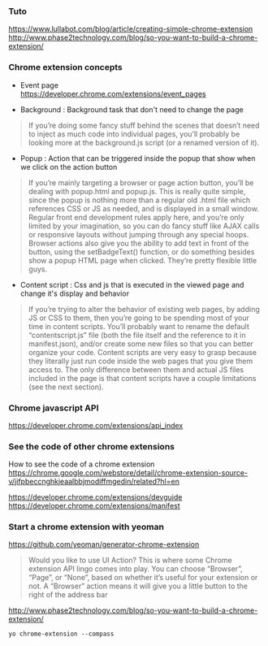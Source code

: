 ### Tuto
https://www.lullabot.com/blog/article/creating-simple-chrome-extension
http://www.phase2technology.com/blog/so-you-want-to-build-a-chrome-extension/

### Chrome extension concepts

* Event page    
https://developer.chrome.com/extensions/event_pages

* Background :
Background task that don't need to change the page  
> If you’re doing some fancy stuff behind the scenes that doesn’t need to inject as much code into individual pages, you’ll probably be looking more at the background.js script (or a renamed version of it).

* Popup : 
Action that can be triggered inside the popup that show when we click on the action button
> If you’re mainly targeting a browser or page action button, you’ll be dealing with popup.html and popup.js. This is really quite simple, since the popup is nothing more than a regular old .html file which references CSS or JS as needed, and is displayed in a small window. Regular front end development rules apply here, and you’re only limited by your imagination, so you can do fancy stuff like AJAX calls or responsive layouts without jumping through any special hoops. Browser actions also give you the ability to add text in front of the button, using the setBadgeText() function, or do something besides show a popup HTML page when clicked. They’re pretty flexible little guys.    

* Content script : 
Css and js that is executed in the viewed page and change it's display and behavior

> If you’re trying to alter the behavior of existing web pages, by adding JS or CSS to them, then you’re going to be spending most of your time in content scripts. You’ll probably want to rename the default “contentscript.js” file (both the file itself and the reference to it in manifest.json), and/or create some new files so that you can better organize your code. Content scripts are very easy to grasp because they literally just run code inside the web pages that you give them access to. The only difference between them and actual JS files included in the page is that content scripts have a couple limitations (see the next section).

### Chrome javascript API 

https://developer.chrome.com/extensions/api_index

### See the code of other chrome extensions

How to see the code of a chrome extension    
https://chrome.google.com/webstore/detail/chrome-extension-source-v/jifpbeccnghkjeaalbbjmodiffmgedin/related?hl=en

https://developer.chrome.com/extensions/devguide    
https://developer.chrome.com/extensions/manifest   

### Start a chrome extension with yeoman

https://github.com/yeoman/generator-chrome-extension

> Would you like to use UI Action? This is where some Chrome extension API lingo comes into play. You can choose “Browser”, “Page”, or “None”, based on whether it’s useful for your extension or not.
> A “Browser” action means it will give you a little button to the right of the address bar

http://www.phase2technology.com/blog/so-you-want-to-build-a-chrome-extension/

````yo chrome-extension --compass````